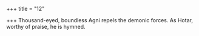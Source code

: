 +++
title = "12"

+++
Thousand-eyed, boundless Agni repels the demonic forces.
As Hotar, worthy of praise, he is hymned.